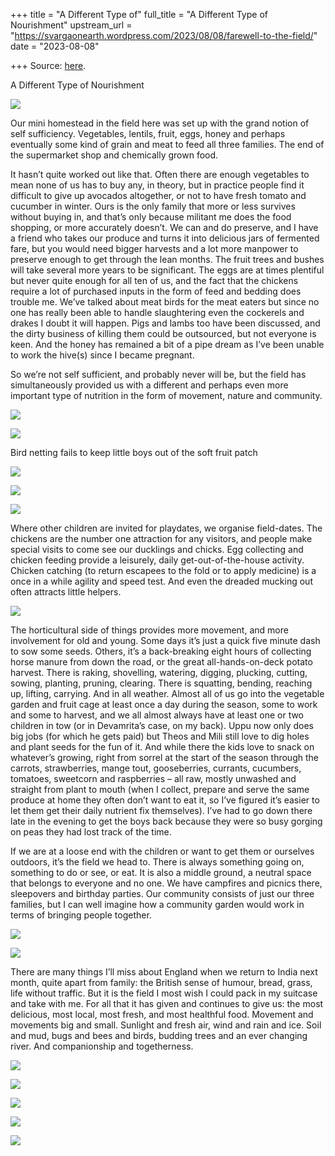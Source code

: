 +++
title = "A Different Type of"
full_title = "A Different Type of Nourishment"
upstream_url = "https://svargaonearth.wordpress.com/2023/08/08/farewell-to-the-field/"
date = "2023-08-08"

+++
Source: [here](https://svargaonearth.wordpress.com/2023/08/08/farewell-to-the-field/).

A Different Type of Nourishment

[![](https://svargaonearth.files.wordpress.com/2023/07/img-0763.jpg?w=768)](https://svargaonearth.files.wordpress.com/2023/07/img-0763.jpg)

Our mini homestead in the field here was set up with the grand notion of self sufficiency. Vegetables, lentils, fruit, eggs, honey and perhaps eventually some kind of grain and meat to feed all three families. The end of the supermarket shop and chemically grown food.

It hasn’t quite worked out like that. Often there are enough vegetables to mean none of us has to buy any, in theory, but in practice people find it difficult to give up avocados altogether, or not to have fresh tomato and cucumber in winter. Ours is the only family that more or less survives without buying in, and that’s only because militant me does the food shopping, or more accurately doesn’t. We can and do preserve, and I have a friend who takes our produce and turns it into delicious jars of fermented fare, but you would need bigger harvests and a lot more manpower to preserve enough to get through the lean months.
The fruit trees and bushes will take several more years to be significant. The eggs are at times plentiful but never quite enough for all ten of us, and the fact that the chickens require a lot of purchased inputs in the form of feed and bedding does trouble me. We’ve talked about meat birds for the meat eaters but since no one has really been able to handle slaughtering even the cockerels and drakes I doubt it will happen. Pigs and lambs too have been discussed, and the dirty business of killing them could be outsourced, but not everyone is keen. And the honey has remained a bit of a pipe dream as I’ve been unable to work the hive(s) since I became pregnant. 

So we’re not self sufficient, and probably never will be, but the field has simultaneously provided us with a different and perhaps even more important type of nutrition in the form of movement, nature and community. 

[![](https://svargaonearth.files.wordpress.com/2020/12/img_0497.jpg?w=480)](https://svargaonearth.files.wordpress.com/2020/12/img_0497.jpg)

[![](https://svargaonearth.files.wordpress.com/2021/08/img-1994.jpg?w=768)](https://svargaonearth.files.wordpress.com/2021/08/img-1994.jpg)

Bird netting fails to keep little boys out of the soft fruit patch

[![](https://svargaonearth.files.wordpress.com/2020/12/img_6431.jpg?w=480)](https://svargaonearth.files.wordpress.com/2020/12/img_6431.jpg)

[![](https://svargaonearth.files.wordpress.com/2020/12/img_5770.jpg?w=480)](https://svargaonearth.files.wordpress.com/2020/12/img_5770.jpg)

[![](https://svargaonearth.files.wordpress.com/2020/12/img_0187.jpg?w=640)](https://svargaonearth.files.wordpress.com/2020/12/img_0187.jpg)

Where other children are invited for playdates, we organise field-dates. The chickens are the number one attraction for any visitors, and people make special visits to come see our ducklings and chicks. Egg collecting and chicken feeding provide a leisurely, daily get-out-of-the-house activity. Chicken catching (to return escapees to the fold or to apply medicine) is a once in a while agility and speed test. And even the dreaded mucking out often attracts little helpers. 

[![](https://svargaonearth.files.wordpress.com/2021/08/img-3632.jpg?w=1024)](https://svargaonearth.files.wordpress.com/2021/08/img-3632.jpg)

The horticultural side of things provides more movement, and more involvement for old and young. Some days it’s just a quick five minute dash to sow some seeds. Others, it’s a back-breaking eight hours of collecting horse manure from down the road, or the great all-hands-on-deck potato harvest. There is raking, shovelling, watering, digging, plucking, cutting, sowing, planting, pruning, clearing. There is squatting, bending, reaching up, lifting, carrying. And in all weather. Almost all of us go into the vegetable garden and fruit cage at least once a day during the season, some to work and some to harvest, and we all almost always have at least one or two children in tow (or in Devamrita’s case, on my back). Uppu now only does big jobs (for which he gets paid) but Theos and Mili still love to dig holes and plant seeds for the fun of it. And while there the kids love to snack on whatever’s growing, right from sorrel at the start of the season through the carrots, strawberries, mange tout, gooseberries, currants, cucumbers, tomatoes, sweetcorn and raspberries – all raw, mostly unwashed and straight from plant to mouth (when I collect, prepare and serve the same produce at home they often don’t want to eat it, so I’ve figured it’s easier to let them get their daily nutrient fix themselves). I’ve had to go down there late in the evening to get the boys back because they were so busy gorging on peas they had lost track of the time. 

If we are at a loose end with the children or want to get them or ourselves outdoors, it’s the field we head to. There is always something going on, something to do or see, or eat. It is also a middle ground, a neutral space that belongs to everyone and no one. We have campfires and picnics there, sleepovers and birthday parties. Our community consists of just our three families, but I can well imagine how a community garden would work in terms of bringing people together.

[![](https://svargaonearth.files.wordpress.com/2023/07/a42cba41-0ce0-451f-a5c2-5cf2a236ca79.jpg?w=768)](https://svargaonearth.files.wordpress.com/2023/07/a42cba41-0ce0-451f-a5c2-5cf2a236ca79.jpg)

[![](https://svargaonearth.files.wordpress.com/2023/07/img-0468.jpg?w=1024)](https://svargaonearth.files.wordpress.com/2023/07/img-0468.jpg)

There are many things I’ll miss about England when we return to India next month, quite apart from family: the British sense of humour, bread, grass, life without traffic. But it is the field I most wish I could pack in my suitcase and take with me. For all that it has given and continues to give us: the most delicious, most local, most fresh, and most healthful food. Movement and movements big and small. Sunlight and fresh air, wind and rain and ice. Soil and mud, bugs and bees and birds, budding trees and an ever changing river. And companionship and togetherness.

[![](https://svargaonearth.files.wordpress.com/2023/07/img-0768.jpg?w=1024)](https://svargaonearth.files.wordpress.com/2023/07/img-0768.jpg)

[![](https://svargaonearth.files.wordpress.com/2023/07/img-8695.jpg?w=768)](https://svargaonearth.files.wordpress.com/2023/07/img-8695.jpg)

[![](https://svargaonearth.files.wordpress.com/2023/07/img-8720.jpg?w=1024)](https://svargaonearth.files.wordpress.com/2023/07/img-8720.jpg)

[![](https://svargaonearth.files.wordpress.com/2023/07/img-8829.jpg?w=1024)](https://svargaonearth.files.wordpress.com/2023/07/img-8829.jpg)

[![](https://svargaonearth.files.wordpress.com/2023/07/img-8867.jpg?w=1024)](https://svargaonearth.files.wordpress.com/2023/07/img-8867.jpg)
